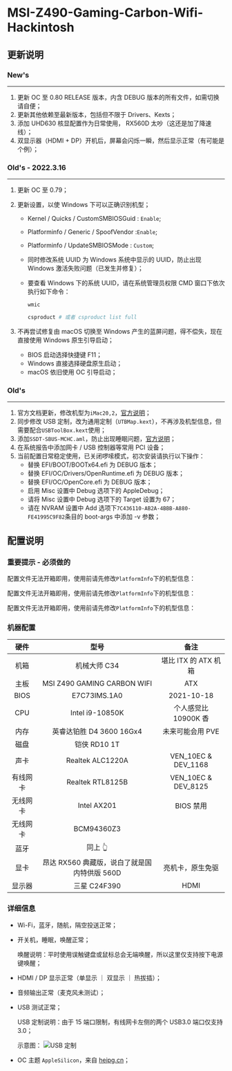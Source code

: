 # MSI-Z490-Gaming-Carbon-Wifi-Hackintosh

## 更新说明

### New's

---

1. 更新 OC 至 0.80 RELEASE 版本，内含 DEBUG 版本的所有文件，如需切换请自便；
2. 更新其他依赖至最新版本，包括但不限于 Drivers、Kexts；
3. 添加 UHD630 核显配置作为日常使用， RX560D 太吵（这还是加了降速线）；
4. 双显示器（HDMI + DP）开机后，屏幕会闪烁一瞬，然后显示正常（有可能是个例）；

### Old's - 2022.3.16

---

1. 更新 OC 至 0.79；
2. 更新设置，以使 Windows 下可以正确识别机型；

   - Kernel / Quicks / CustomSMBIOSGuid : `Enable`;
   - Platforminfo / Generic / SpoofVendor :`Enable`;
   - Platforminfo / UpdateSMBIOSMode : `Custom`;
   - 同时修改系统 UUID 为 Windows 系统中显示的 UUID，防止出现 Windows 激活失败问题（已发生并修复）；
   - 要查看 Windows 下的系统 UUID，请在系统管理员权限 CMD 窗口下依次执行如下命令：

     ```powershell
     wmic

     csproduct # 或者 csproduct list full
     ```

3. 不再尝试修复由 macOS 切换至 Windows 产生的蓝屏问题，得不偿失，现在直接使用 Windows 原生引导启动；
   - BIOS 启动选择快捷键 F11；
   - Windows 直接选择硬盘原生启动；
   - macOS 依旧使用 OC 引导启动；

### Old's

---

1. 官方文档更新，修改机型为`iMac20,2`，[官方说明](https://dortania.github.io/OpenCore-Install-Guide/config.plist/comet-lake.html#platforminfo)；
2. 同步修改 USB 定制，改为通用定制（`UTBMap.kext`），不再涉及机型信息，但需要配合`USBToolBox.kext`使用；
3. 添加`SSDT-SBUS-MCHC.aml`，防止出现睡眠问题，[官方说明](https://dortania.github.io/OpenCore-Post-Install/universal/sleep.html#smbus)；
4. 在系统报告中添加网卡 / USB 控制器等常用 PCI 设备；
5. 当前配置日常稳定使用，已关闭啰嗦模式，初次安装请执行以下操作：
   - 替换 EFI/BOOT/BOOTx64.efi 为 DEBUG 版本；
   - 替换 EFI/OC/Drivers/OpenRuntime.efi 为 DEBUG 版本；
   - 替换 EFI/OC/OpenCore.efi 为 DEBUG 版本；
   - 启用 Misc 设置中 Debug 选项下的 AppleDebug；
   - 请将 Misc 设置中 Debug 选项下的 Target 设置为 67；
   - 请在 NVRAM 设置中 Add 选项下`7C436110-AB2A-4BBB-A880-FE41995C9F82`条目的 boot-args 中添加 -v 参数；

## 配置说明

### 重要提示 - 必须做的

配置文件无法开箱即用，使用前请先修改`PlatformInfo`下的机型信息：

配置文件无法开箱即用，使用前请先修改`PlatformInfo`下的机型信息：

配置文件无法开箱即用，使用前请先修改`PlatformInfo`下的机型信息：

### 机器配置

|   硬件   |                     型号                     |         备注         |
| :------: | :------------------------------------------: | :------------------: |
|   机箱   |                 机械大师 C34                 | 堪比 ITX 的 ATX 机箱 |
|   主板   |         MSI Z490 GAMING CARBON WIFI          |         ATX          |
|   BIOS   |                 E7C73IMS.1A0                 |      2021-10-18      |
|   CPU    |               Intel i9-10850K                | 个人感觉比 10900K 香 |
|   内存   |           英睿达铂胜 D4 3600 16Gx4           |   未来可能会用 PVE   |
|   磁盘   |                 铠侠 RD10 1T                 |                      |
|   声卡   |               Realtek ALC1220A               | VEN_10EC & DEV_1168  |
| 有线网卡 |               Realtek RTL8125B               | VEN_10EC & DEV_8125  |
| 无线网卡 |                 Intel AX201                  |      BIOS 禁用       |
| 无线网卡 |                  BCM94360Z3                  |                      |
|   蓝牙   |                   同上 👆                    |                      |
|   显卡   | 昂达 RX560 典藏版，说白了就是国内特供版 560D |   亮机卡，原生免驱   |
|  显示器  |                 三星 C24F390                 |         HDMI         |

### 详细信息

- Wi-Fi，蓝牙，随航，隔空投送正常；
- 开关机，睡眠，唤醒正常；

  唤醒说明：平时使用误触键盘或鼠标总会无端唤醒，所以这里仅支持按下电源键唤醒；

- HDMI / DP 显示正常（单显示 ｜ 双显示 ｜ 热拔插）；
- 音频输出正常（麦克风未测试）；
- USB 测试正常；

  USB 定制说明：由于 15 端口限制，有线网卡左侧的两个 USB3.0 端口仅支持 3.0；

  示意图：
  ![USB 定制](https://tva1.sinaimg.cn/large/008i3skNly1gzdczpkwsyj30t40q8ac9.jpg)

- OC 主题 `AppleSilicon`，来自 [heipg.cn](https://heipg.cn)；
